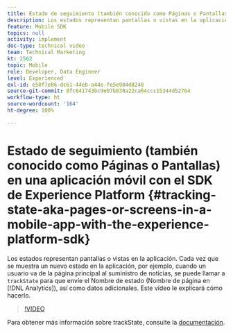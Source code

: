 ```yaml
---
title: Estado de seguimiento (también conocido como Páginas o Pantallas) en una aplicación móvil con el SDK de Experience Platform
description: Los estados representan pantallas o vistas en la aplicación. Cada vez que se muestra un nuevo estado en la aplicación, por ejemplo, cuando un usuario va de la página principal al suministro de noticias, se puede llamar a trackState para que envíe el Nombre de estado (Nombre de página en Analytics), así como datos adicionales. Este vídeo le explicará cómo hacerlo.
feature: Mobile SDK
topics: null
activity: implement
doc-type: technical video
team: Technical Marketing
kt: 2562
topic: Mobile
role: Developer, Data Engineer
level: Experienced
exl-id: e58f7e86-dc61-44eb-a44e-fe5e984d8248
source-git-commit: 8fc641743bc9e07b838a22ca64ccc15344d52764
workflow-type: ht
source-wordcount: '164'
ht-degree: 100%

---
```


# Estado de seguimiento (también conocido como Páginas o Pantallas) en una aplicación móvil con el SDK de Experience Platform {#tracking-state-aka-pages-or-screens-in-a-mobile-app-with-the-experience-platform-sdk}

Los estados representan pantallas o vistas en la aplicación. Cada vez que se muestra un nuevo estado en la aplicación, por ejemplo, cuando un usuario va de la página principal al suministro de noticias, se puede llamar a `trackState` para que envíe el Nombre de estado (Nombre de página en [!DNL Analytics]), así como datos adicionales. Este vídeo le explicará cómo hacerlo.

>[!VIDEO](https://video.tv.adobe.com/v/26260/?quality=12&learn=on)

Para obtener más información sobre trackState, consulte la [documentación](https://aep-sdks.gitbook.io/docs/using-mobile-extensions/mobile-core/configuration-reference/mobile-core-api-reference).
